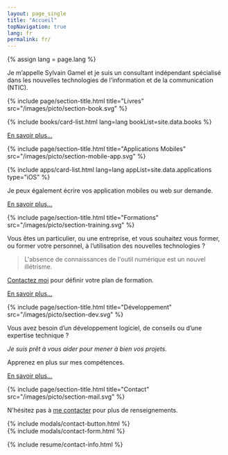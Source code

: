 ```yaml
---
layout: page_single
title: "Accueil"
topNavigation: true
lang: fr
permalink: fr/
---
```


{% assign lang = page.lang %}


Je m’appelle Sylvain Gamel et je suis un consultant indépendant spécialisé 
dans les nouvelles technologies de l’information et de la communication (NTIC).



{% include page/section-title.html 
    title="Livres"
    src="/images/picto/section-book.svg" %}

{% include books/card-list.html lang=lang bookList=site.data.books %}

[En savoir plus...](/fr/books)



{% include page/section-title.html 
    title="Applications Mobiles"
    src="/images/picto/section-mobile-app.svg" %}

{% include apps/card-list.html lang=lang appList=site.data.applications type="iOS" %}

Je peux également écrire vos application mobiles ou web sur demande.

[En savoir plus...](/fr/applications)



{% include page/section-title.html 
    title="Formations"
    src="/images/picto/section-training.svg" %}

Vous êtes un particulier, ou une entreprise, et vous souhaitez vous former, 
ou former votre personnel, à l’utilisation des nouvelles technologies ?

> L'absence de connaissances de l'outil numérique est un nouvel illétrisme.

[Contactez moi](/fr/contact.html) pour définir votre plan de formation.

[En savoir plus...](/fr/services)

{% include page/section-title.html 
    title="Développement"
    src="/images/picto/section-dev.svg" %}


Vous avez besoin d’un développement logiciel, de conseils ou d’une expertise 
technique ? 

*Je suis prêt à vous aider pour mener à bien vos projets.*

Apprenez en plus sur mes compétences.

[En savoir plus...](/fr/a-propos)


{% include page/section-title.html 
    title="Contact"
    src="/images/picto/section-mail.svg" %}


N'hésitez pas à [me contacter](/fr/contact.html) pour plus de renseignements.

<div class="text-xs-center">
{% include modals/contact-button.html %}
</div>
{% include modals/contact-form.html %}


{% include resume/contact-info.html %}
